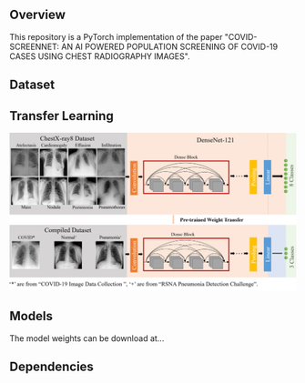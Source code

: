 Overview
----
This repository is a PyTorch implementation of the paper "COVID-SCREENNET: AN AI POWERED POPULATION SCREENING OF COVID-19 CASES USING CHEST RADIOGRAPHY IMAGES".

Dataset
-----



Transfer Learning
----
![](readme/transfer_learning.PNG)

Models
----
The model weights can be download at...

Dependencies
-----

